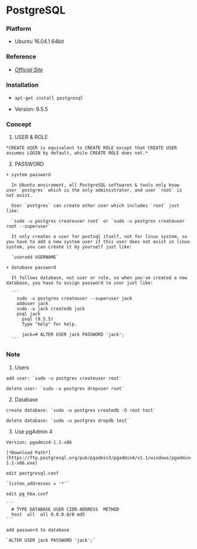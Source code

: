 # PostgreSQL

### Platform

  + Ubuntu 16.04.1 64bit
  
### Reference

  + [*Official Site*](https://www.postgresql.org/docs/9.5/)
  
### Installation

  + `apt-get install postgresql`
  
  + Version: 9.5.5

### Concept
  
  1. USER & ROLE    
    
    *CREATE USER is equivalent to CREATE ROLE except that CREATE USER assumes LOGIN by default, while CREATE ROLE does not.*
    
  2. PASSWORD
  
    + system password
      
      In Ubuntu enviroment, all PostgreSQL softwares & tools only know user `postgres` which is the only administrator, and user `root` is not exist.
      
      User `postgres` can create other user which includes `root` just like:
      
      `sudo -u postgres createuser root` or `sudo -u postgres createuser root --superuser`
      
      It only creates a user for postsql itself, not for linux system, so you have to add a new system user if this user does not exist in linux system, you can create it by yourself just like:
      
      `useradd USERNAME`
      
    + database password
    
      It follows database, not user or role, so when you've created a new database, you have to assign password to user just like:
    
      ```
        sudo -u postgres createuser --superuser jack
        adduser jack
        sudo -u jack createdb jack
        psql jack
          psql (9.5.5)
          Type "help" for help.

          jack=# ALTER USER jack PASSWORD 'jack';        
      ```

### Note

  1. Users

    add user: `sudo -u postgres createuser root`
    
    delete user: `sudo -u postgres dropuser root`
    
  2. Database
    
    create database: `sudo -u postgres createdb -O root test`
    
    delete database: `sudo -u postgres dropdb test`
    
  3. Use pgAdmin 4
  
    Version: pgadmin4-1.1-x86
  
    [*Download Path*](https://ftp.postgresql.org/pub/pgadmin3/pgadmin4/v1.1/windows/pgadmin4-1.1-x86.exe)
  
    edit postgresql.conf
    
    `listen_addresses = '*'`
    
    edit pg_hba.conf
    
    ```
      # TYPE DATABASE USER CIDR-ADDRESS  METHOD
      host  all  all 0.0.0.0/0 md5
    ```

    add password to database
    
    `ALTER USER jack PASSWORD 'jack';`
